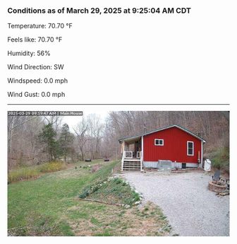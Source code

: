 ### Conditions as of March 29, 2025 at 9:25:04 AM CDT 

Temperature: 70.70 &deg;F

Feels like: 70.70 &deg;F

Humidity: 56%

Wind Direction: SW

Windspeed: 0.0 mph

Wind Gust: 0.0 mph

---

<img src="./images/latest.jpeg"/>

